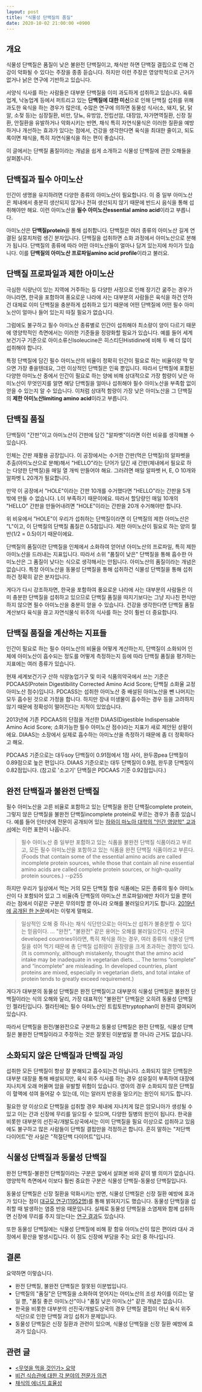 ```yaml
---
layout: post
title: "식물성 단백질의 품질"
date: 2020-10-02 21:00:00 +0900
---
```

## 개요

식물성 단백질은 품질이 낮은 불완전 단백질이고, 채식만 하면 단백질 결핍으로 인해
건강이 악화될 수 있다는 주장을 종종 듣습니다. 하지만 이런 주장은 영양학적으로
근거가 없거나 낡은 연구에 기반하고 있습니다.

서양식 식사를 하는 사람들은 대부분 단백질을 이미 과도하게 섭취하고 있습니다.
육류 업계, 낙농업계 등에서 퍼트리고 있는 **단백질에 대한 미신**으로 인해
단백질 섭취를 위해 과도한 육식을 하는 경우가 많은데, 수많은 연구에 의하면
동물성 식사(소, 돼지, 닭, 닭알, 소젖 등)는 심장질환, 비만, 당뇨, 유방암,
전립선암, 대장암, 자가면역질환, 신장 질환, 안질환을 유발하거나 악화시키는
반면, 채식 특히 자연식물식은 이러한 질환을 예방하거나 개선하는 효과가 있다는
점에서, 건강을 생각한다면 육식을 최대한 줄이고, 되도록이면 채식을, 특히
자연식물식을 하는 편이 좋습니다.

이 글에서는 단백질 품질이라는 개념을 쉽게 소개하고 식물성 단백질에 관한
오해들을 살펴봅니다.

## 단백질과 필수 아미노산

인간이 생명을 유지하려면 다양한 종류의 아미노산이 필요합니다. 이 중 일부
아미노산은 체내에서 충분히 생산되지 않거나 전혀 생산되지 않기 때문에 반드시
음식을 통해 섭취해야만 해요. 이런 아미노산을 **필수 아미노산essential amino
acid**이라고 부릅니다.

아미노산은 **단백질protein**을 통해 섭취합니다. 단백질은 여러 종류의 아미노산
길게 연결된 실뭉치처럼 생긴 분자입니다. 단백질을 섭취하면 소화 과정에서
아미노산으로 분해가 됩니다. 단백질의 종류에 따라 어떤 아미노산들이 얼마나 담겨
있는지에 차이가 있습니다. 이를 **단백질의 아미노산 프로파일amino acid
profile**이라고 불러요.

## 단백질 프로파일과 제한 아미노산

극심한 식량난이 있는 지역에 거주하는 등 다양한 사정으로 인해 장기간 굶주는
경우가 아니라면, 한국을 포함하여 풍요로운 나라에 사는 대부분의 사람들은 육식을
하건 안하건 대체로 이미 단백질을 충분하게 섭취하고 있기 때문에 어떤 단백질에
어떤 필수 아미노산이 얼마나 들어 있는지 따질 필요가 없습니다.

그럼에도 불구하고 필수 아미노산 종류별로 인간이 섭취해야 최소량이 양이 다르기
때문에 영양학적인 측면에서는 이러한 기준들을 정량화할 필요가 있습니다. 예를
들어 세계보건기구 기준으로 아이소류신Isoleucine은 히스티딘Histidine에 비해
두 배 더 많이 섭취해야 합니다.

특정 단백질에 담긴 필수 아미노산의 비율이 정확히 인간이 필요로 하는 비율이랑 딱
맞으면 가장 좋을텐데요, 그런 이상적인 단백질은 인육 뿐입니다. 따라서 단백질에
포함된 다양한 아미노산 중에서 인간이 필요로 하는 양에 비해 상대적으로 가장
함량이 낮은 아미노산이 무엇인지를 알면 해당 단백질을 얼마나 섭취해야 필수
아미노산을 부족함 없이 얻을 수 있는지 알 수 있습니다. 이처럼 상대적 함량이
가장 낮은 아미노산을 그 단백질의 **제한 아미노산limiting amino acid**이라고
부릅니다.

## 단백질 품질

단백질이 "간판"이고 아미노산이 간판에 담긴 "알파벳"이라면 이런 비유를 생각해볼
수 있습니다.

인체는 간판 재활용 공장입니다. 이 공장에서는 수거한 간판(먹은 단백질)의 알파벳을
추출(아미노산으로 분해)해서 "HELLO"라는 단어가 담긴 새 간판(체내에서 필요로 하는
다양한 단백질)을 매일 열 개씩 만들어야 해요. 그러려면 매일 알파벳 H, E, O 10개와
알파벳 L 20개가 필요합니다.

만약 이 공장에서 "HOLE"이라는 간판 10개를 수거했다면 "HELLO"라는 간판을 5개 밖에
만들 수 없습니다. L이 부족하기 때문이에요. 따라서 할당량인 매일 10개의 "HELLO"
간판을 만들어내려면 "HOLE"이라는 간판을 20개 수거해야만 합니다.

위 비유에서 "HOLE"이 우리가 섭취하는 단백질이라면 이 단백질의 제한 아미노산은
"L"이고, 이 단백질의 단백질 품질은 0.5점입니다. 제한 아미노산이 필요로 하는
양의 절반(1/2 = 0.5)이기 때문이에요.

단백질의 품질이란 단백질을 인체에서 소화하여 얻어낸 아미노산의 프로파일, 특히
제한 아미노산을 드러내는 지표입니다. 따라서 소위 "품질이 낮은" 단백질을 통해
흡수한 아미노산은 그 품질이 낮다는 식으로 생각해서는 안됩니다. 아미노산의
품질이라는 개념은 없습니다. 특정 아미노산을 동물성 단백질을 통해 섭취하건
식물성 단백질을 통해 섭취하건 정확히 같은 분자입니다.

게다가 다시 강조하자면, 한국을 포함하여 풍요로운 나라에 사는 대부분의
사람들은 이미 충분한 단백질을 섭취하고 있으므로 단백질 품질을 따지기보다는
그냥 지나친 편식만 하지 않으면 필수 아미노산을 충분히 얻을 수 있습니다. 건강을
생각한다면 단백질 품질 계산보다 육식을 끊고 자연식물식 위주의 식사를 하는 것이
훨씬 더 중요합니다.

## 단백질 품질을 계산하는 지표들

인간이 필요로 하는 필수 아미노산의 비율을 어떻게 계산하는지, 단백질이 소화되어
인체에 아미노산이 흡수되는 정도를 어떻게 측정하는지 등에 따라 단백질 품질을
평가하는 지표에는 여러 종류가 있습니다.

현재 세계보건기구 산하 식량농업기구 및 미국 식품의약국에서 쓰는 기준은
PDCAAS(Protein Digestibility Corrected Amino Acid Score; 단백질 소화율 교정
아미노산 점수)입니다. PDCASS는 섭취한 아미노산 중 배설된 아미노산을 뺀 나머지는
모두 흡수된 것으로 가정을 합니다. 하지만 장내 미생물이 흡수하는 경우 등을
고려하지 않기 때문에 정확성이 떨어진다는 지적이 있었습니다.

2013년에 기존 PDCAAS의 단점을 개선한 DIAAS(Digestible Indispensable Amino Acid
Score; 소화가능한 필수 아미노산 점수)라는 지표가 새로 제안된 상황이에요.
DIAAS는 소장에서 실제로 흡수하는 아미노산을 측정하기 때문에 좀 더 정확하다고
해요.

PDCAAS 기준으로는 대두soy 단백질이 0.91점에서 1점 사이, 완두콩pea 단백질이
0.89점으로 높은 편입니다. DIAAS 기준으로는 대두 단백질이 0.9점, 완두콩 단백질이
0.82점입니다. (참고로 '소고기' 단백질은 PDCAAS 기준 0.92점입니다.)

## 완전 단백질과 불완전 단백질

필수 아미노산을 고른 비율로 포함하고 있는 단백질을 완전 단백질complete protein,
그렇지 않은 단백질을 불완전 단백질incomplete protein로 부르는 경우가 종종
있습니다. 예를 들어 인터넷에 전문이 공개되어 있는 [하와이 마노아 대학의 "인간
영양학" 교과서](https://open.umn.edu/opentextbooks/textbooks/622)에는 이런
표현이 나옵니다.

> 필수 아미노산 중 일부만 포함하고 있는 식품을 불완전 단백질 식품이라고 부르고,
> 모든 필수 아미노산을 포함하고 있는 식품을 완전 단백질 식품이라고 부른다.
> (Foods that contain some of the essential amino acids are called incomplete
> protein sources, while those that contain all nine essential amino acids are
> called complete protein sources, or high-quality protein sources.) --p255

하지만 우리가 일상에서 먹는 거의 모든 단백질 함유 식품에는 모든 종류의 필수
아미노산이 다 포함되어 있고 그 비율(즉 단백질의 아미노산 프로파일)에만 차이가
있을 뿐이라는 점에서 이같은 구분은 무의미할 뿐 아니라 오해를 불러일으키기도
합니다. [2019년에 공개된 한
논문](https://www.ncbi.nlm.nih.gov/pmc/articles/PMC6893534/)에서는 이렇게
말해요.

> 일상적인 오해 중 하나는 채식 식단만으로는 아미노산 섭취가 불충분할 수 있다는
> 믿음이다. ... "완전", "불완전" 같은 용어는 오해를 불러일으킨다.
> 선진국developed countries이라면, 특히 채식을 하는 경우, 여러 종류의 식물성
> 단백질을 섞어 먹기 때문에 총 단백질 섭취량이 권장량을 크게 초과하는 경향이
> 있다. (It is commonly, although mistakenly, thought that the amino acid
> intake may be inadequate in vegetarian diets. ... The terms “complete” and
> “incomplete” are misleading. In developed countries, plant proteins are
> mixed, especially in vegetarian diets, and total intake of protein tends to
> greatly exceed requirement.)

게다가 대부분의 동물성 단백질은 완전 단백질이고 대부분의 식물성 단백질은 불완전
단백질이라는 식의 오해와 달리, 가장 대표적인 "불완전" 단백질은 오히려 동물성
단백질인 젤라틴입니다. 젤라틴에는 필수 아미노산인 트립토판tryptophan이 완전히
결여되어 있습니다.

따라서 단백질을 완전/불완전으로 구분하고 동물성 단백질은 완전 단백질, 식물성
단백질은 불완전 단백질이라고 주장하는 것은 잘못된 이분법일 뿐 아니라 근거도
없습니다.

## 소화되지 않은 단백질과 단백질 과잉

섭취한 모든 단백질이 항상 잘 분해되고 흡수되는건 아닙니다. 소화되지 않은
단백질은 대부분 대장을 통해 배설되지만, 육식 위주 식사를 하는 경우 섬유질이
부족하여 대장에 지나치게 오래 머물며 암을 유발할 위험이 있습니다. 영아의 경우
소화되지 않은 단백질이 혈액에 섞여 들어갈 수 있는데, 이는 알러지 반응을
일으키는 원인이 되기도 합니다.

필요한 양 이상으로 단백질을 섭취할 경우 체내에 지나치게 많은 암모니아가 생성될
수 있고 이는 간과 신장에 무리를 일으킬 수 있으며, 다양한 질병의 원인이 됩니다.
한국을 비롯한 대부분의 선진국/개발도상국에서는 이미 단백질을 필요 이상으로
섭취하고 있음에도 불구하고 많은 사람들이 단백질 결핍만을 걱정하곤 합니다. 흔히
말하는 "저단백 다이어트"란 사실은 "적절단백 다이어트"입니다.

## 식물성 단백질과 동물성 단백질

완전 단백질-불완전 단백질이라는 구분은 앞에서 살펴본 바와 같이 별 의미가
없습니다. 영양학적 측면에서 이보다 훨씬 중요한 구분은 식물성 단백질-동물성
단백질입니다.

동물성 단백질은 신장 질환을 악화시키는 반면, 식물성 단백질은 신장 질환 예방에
효과가 있다는 점이 [대규모
연구(11952명)](https://www.ncbi.nlm.nih.gov/pmc/articles/PMC5476496/)를 통해
밝혀지기도 했습니다. 동물성 단백질을 섭취할 때 발생하는 염증 반응 때문입니다.
실제로 동물성 단백질을 소염제와 함께 섭취하면 신장에 무리를 주지 않는다는 [연구
결과](https://pubmed.ncbi.nlm.nih.gov/2316671/)도 있습니다.

또한 동물성 단백질에는 식물성 단백질에 비해 황 함유 아미노산이 많은 편이라
대사 과정에서 황산을 발생시킵니다. 이 점도 신장에 부담을 주는 요인 중
하나입니다.

## 결론

요약하면 이렇습니다.

* 완전 단백질, 불완전 단백질은 잘못된 이분법입니다.
* 단백질의 "품질"은 단백질을 소화하여 얻어지는 아미노산의 조성 차이를 이르는
  말일 뿐, "품질 좋은 아미노산"이나 "품질 낮은 아미노산" 같은 개념은 없습니다.
* 한국을 비롯한 대부분의 선진국/개발도상국의 경우 단백질 결핍이 아닌 육식 위주
  식단으로 인한 단백질 과잉 섭취가 문제입니다.
* 동물성 단백질은 신장 질환과 관련이 있으며, 식물성 단백질을 신장 질환 예방에
  효과가 있습니다.

## 관련 글

* [\<무엇을 먹을 것인가\> 요약](/2020/11/14/the-china-study.html)
* [비건 식습관에 대한 각 분야의 전문가
  의견](/2020/10/03/expert-opinions-on-vegan-diet.html)
* [채식의 에너지 효율성](/2020/03/15/efficiency-of-vegan-diet.html)

